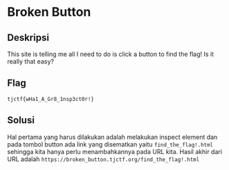 # Broken Button

## Deskripsi
This site is telling me all I need to do is click a button to find the flag! Is it really that easy?

## Flag
```tjctf{wHa1_A_Gr8_1nsp3ct0r!}```

## Solusi
Hal pertama yang harus dilakukan adalah melakukan inspect element dan pada tombol button ada link yang disematkan yaitu ```find_the_flag!.html``` sehingga kita hanya perlu menambahkannya pada URL kita. Hasil akhir dari URL adalah ```https://broken_button.tjctf.org/find_the_flag!.html```